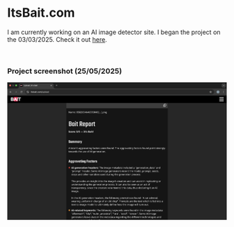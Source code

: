 # ItsBait.com

I am currently working on an AI image detector site. I began the project on the 03/03/2025. Check it out [here](https://itsbait.com/).

<br/>

### Project screenshot (25/05/2025)
<img src="PromoImage.png"/>
